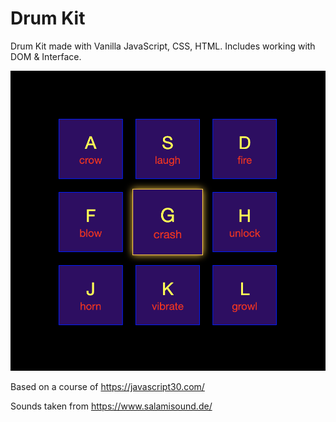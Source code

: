 # Drum Kit

Drum Kit made with Vanilla JavaScript, CSS, HTML. Includes working with DOM & Interface.

![Alt Text](demo-pic/drum-kit.png)

Based on a course of https://javascript30.com/

Sounds taken from https://www.salamisound.de/
